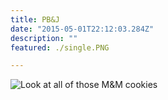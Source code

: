 ```yaml
---
title: PB&J
date: "2015-05-01T22:12:03.284Z"
description: ""
featured: ./single.PNG

---
```


![Look at all of those M&M cookies](./plate.JPG)